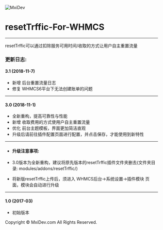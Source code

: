 ![MxiDev](https://mxidev.com/assets/svg/mxidev-blue.svg "MxiDev")
# resetTrffic-For-WHMCS

***

resetTrffic可以通过扣除服务可用时间/收取的方式让用户自主重置流量

### 更新日志:

#### 3.1 (2018-11-7)

  - 新增 后台重置流量日志
  - 修复 WHMCS6平台下无法创建账单的问题

***

#### 3.0 (2018-11-1)

  - 全新重构，提高可靠性与性能
  - 新增 收取费用的方式使用户自主重置流量
  - 优化 前台主题模板，界面更加简洁直观
  - 升级后请前往插件配置页面进行配置，并点击保存，才能使用到新特性

***

+ #### 升级注意事项:

+ 3.0版本为全新重构，建议将原先版本的resetTrffic插件文件夹删去(文件夹目录: modules/addons/resetTrffic/)
+ 将新版resetTrffic上传后，须进入 WHMCS后台->系统设置->插件模块 页面，模块会自动进行升级

***

#### 1.0 (2017-03)

  - 初始版本



Copyright © MxiDev.com All Rights Reserved.
